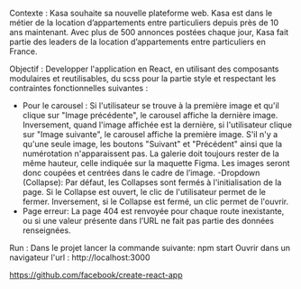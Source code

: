 Contexte :
Kasa souhaite sa nouvelle plateforme web. Kasa est dans le métier de la location d’appartements entre particuliers depuis près de 10 ans maintenant. Avec plus de 500 annonces postées chaque jour, Kasa fait partie des leaders de la location d’appartements entre particuliers en France.

Objectif : 
Developper l'application en React, en utilisant des composants modulaires et reutilisables, du scss pour la partie style et respectant les contraintes fonctionnelles suivantes :
- Pour le carousel :
    Si l'utilisateur se trouve à la première image et qu'il clique sur "Image précédente", le carousel affiche la dernière image. 
    Inversement, quand l'image affichée est la dernière, si l'utilisateur clique sur "Image suivante", le carousel affiche la première image. 
    S'il n'y a qu'une seule image, les boutons "Suivant" et "Précédent" ainsi que la numérotation n'apparaissent pas.
    La galerie doit toujours rester de la même hauteur, celle indiquée sur la maquette Figma. Les images seront donc coupées et centrées dans le cadre de l’image.
-Dropdown (Collapse): 
    Par défaut, les Collapses sont fermés à l'initialisation de la page. 
    Si le Collapse est ouvert, le clic de l'utilisateur permet de le fermer.
    Inversement, si le Collapse est fermé, un clic permet de l'ouvrir.
- Page erreur:
    La page 404 est renvoyée pour chaque route inexistante, ou si une
valeur présente dans l’URL ne fait pas partie des données
renseignées.


Run :
Dans le projet lancer la commande suivante:
    npm start
Ouvrir dans un navigateur l'url :
    http://localhost:3000


https://github.com/facebook/create-react-app


